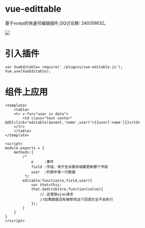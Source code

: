 # vue-edittable

基于vuejs的快速可编辑插件,QQ讨论群: 240319632。

 

![](http://ww1.sinaimg.cn/large/823603acgw1ez9njhopgwg20dv07iq61.gif)
 

# 引入插件
```
var VueEditable= require('./plugins/vue-editable.js');
Vue.use(VueEditable);

```
# 组件上应用

```
<template>
    <table>
    <tr v-for="user in data">
        <td class="text center" @dblclick="editable($event,'name',user)">{{user['name']}}</td>
    </tr>
    </table>
</template>

<script>
module.exports = {
    methods:{
        /*
            e     :事件
            field :字段，用于告诉服务端要更新哪个字段
            user  :列表中某一行数据
         */
        editable:function(e,field,user){
            var that=this;
            that.$editable(e,function(value){
                // 这里做ajax请求
                //如果数据没有被修改这个回调方法不会执行
            });
        }
    }
}
</script>
```